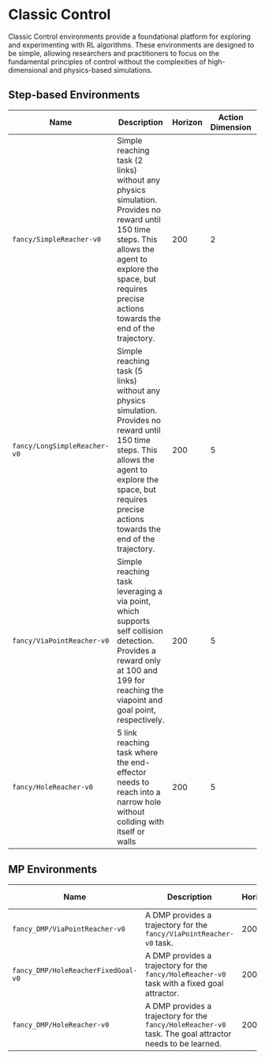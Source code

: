 # Classic Control

Classic Control environments provide a foundational platform for exploring and experimenting with RL algorithms. These environments are designed to be simple, allowing researchers and practitioners to focus on the fundamental principles of control without the complexities of high-dimensional and physics-based simulations.

## Step-based Environments

| Name                         | Description                                                                                                                                                                                                         | Horizon | Action Dimension | Observation Dimension |
| ---------------------------- | ------------------------------------------------------------------------------------------------------------------------------------------------------------------------------------------------------------------- | ------- | ---------------- | --------------------- |
| `fancy/SimpleReacher-v0`     | Simple reaching task (2 links) without any physics simulation. Provides no reward until 150 time steps. This allows the agent to explore the space, but requires precise actions towards the end of the trajectory. | 200     | 2                | 9                     |
| `fancy/LongSimpleReacher-v0` | Simple reaching task (5 links) without any physics simulation. Provides no reward until 150 time steps. This allows the agent to explore the space, but requires precise actions towards the end of the trajectory. | 200     | 5                | 18                    |
| `fancy/ViaPointReacher-v0`   | Simple reaching task leveraging a via point, which supports self collision detection. Provides a reward only at 100 and 199 for reaching the viapoint and goal point, respectively.                                 | 200     | 5                | 18                    |
| `fancy/HoleReacher-v0`       | 5 link reaching task where the end-effector needs to reach into a narrow hole without collding with itself or walls                                                                                                 | 200     | 5                | 18                    |

## MP Environments

| Name                                | Description                                                                                              | Horizon | Action Dimension | Context Dimension |
| ----------------------------------- | -------------------------------------------------------------------------------------------------------- | ------- | ---------------- | ----------------- |
| `fancy_DMP/ViaPointReacher-v0`      | A DMP provides a trajectory for the `fancy/ViaPointReacher-v0` task.                                     | 200     | 25               |
| `fancy_DMP/HoleReacherFixedGoal-v0` | A DMP provides a trajectory for the `fancy/HoleReacher-v0` task with a fixed goal attractor.             | 200     | 25               |
| `fancy_DMP/HoleReacher-v0`          | A DMP provides a trajectory for the `fancy/HoleReacher-v0` task. The goal attractor needs to be learned. | 200     | 30               |

[//]: |`fancy/HoleReacherProMPP-v0`|
